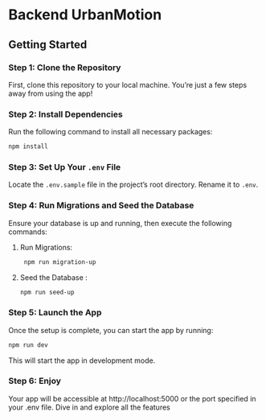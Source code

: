 # Backend UrbanMotion

## Getting Started

### Step 1: Clone the Repository

First, clone this repository to your local machine. You’re just a few steps away from using the app!

### Step 2: Install Dependencies

Run the following command to install all necessary packages:

```bash
npm install
```

### Step 3: Set Up Your `.env` File

Locate the `.env.sample` file in the project’s root directory. Rename it to `.env`.

### Step 4: Run Migrations and Seed the Database
Ensure your database is up and running, then execute the following commands:
1. Run Migrations:
   ```bash
    npm run migration-up
    ```
2. Seed the Database :
      ```bash
    npm run seed-up
    ```
### Step 5: Launch the App
Once the setup is complete, you can start the app by running:

```bash
npm run dev
```
This will start the app in development mode.

### Step 6: Enjoy

Your app will be accessible at http://localhost:5000 or the port specified in your .env file. Dive in and explore all the features


